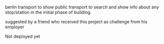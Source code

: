 berlin transport to show public transport to search and show info about any stop/station
in the initial phase of building.

suggested by a friend who received this project as challenge from his employer

Not deployed yet
